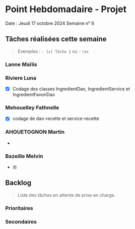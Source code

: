 # Point Hebdomadaire - Projet

Date : Jeudi 17 octobre 2024
Semaine n° 6

## Tâches réalisées cette semaine

> Exemples : `- [x] Tâche 1` ou - `ras`

### Lanne Maïlis


### Riviere Luna
- [X] Codage des classes IngredientDao, IngredientService et IngredientFavoriDao

### Mehouelley Fathnelle
-[X] codage de dao-recette et service-recette

### AHOUETOGNON Martin
-
### Bazeille Melvin

- [X]

## Backlog

> Liste des tâches en attente de prise en charge.


### Prioritaires


### Secondaires
